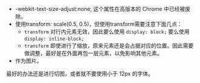 - -webkit-text-size-adjust:none; 这个属性在高版本的 Chrome 中已经被废除。
- 使用transform: scale(0.5, 0.5)，但使用transform需要注意下面几点：
    - `transform` 对行内元素无效，因此要么使用 `display: block;` 要么使用 `display: inline-block;`
    - `transform` 即使进行了缩放，原来元素还是会占据对应的位置。因此需要做调整，最好是在外面再包一层元素，以免影响其他元素。
- 作为图片。

最好的办法还是进行切图，或者就不要使用小于 12px 的字体。